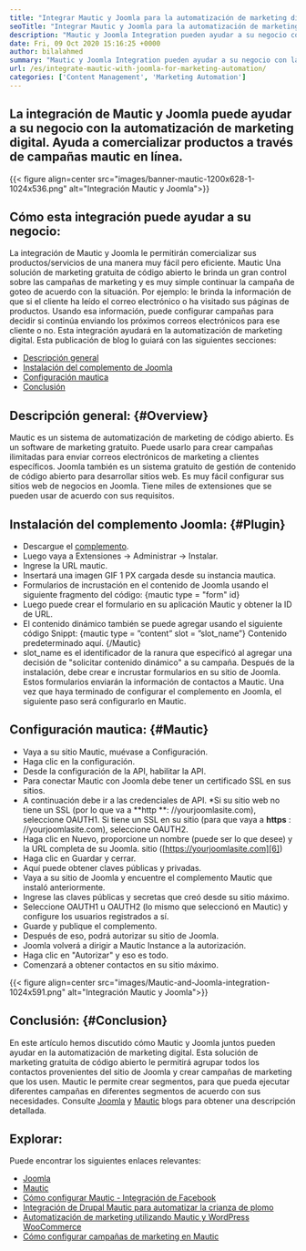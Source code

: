 ```yaml
---
title: "Integrar Mautic y Joomla para la automatización de marketing digital '" 
seoTitle: "Integrar Mautic y Joomla para la automatización de marketing digital" 
description: "Mautic y Joomla Integration pueden ayudar a su negocio con la automatización de marketing digital. Ayuda a comercializar productos a través de campañas mautic." 
date: Fri, 09 Oct 2020 15:16:25 +0000
author: bilalahmed
summary: "Mautic y Joomla Integration pueden ayudar a su negocio con la automatización de marketing digital. Ayuda a comercializar productos a través de campañas mautic en línea." 
url: /es/integrate-mautic-with-joomla-for-marketing-automation/
categories: ['Content Management', 'Marketing Automation']
---
```


## La integración de Mautic y Joomla puede ayudar a su negocio con la automatización de marketing digital. Ayuda a comercializar productos a través de campañas mautic en línea.

{{< figure align=center src="images/banner-mautic-1200x628-1-1024x536.png" alt="Integración Mautic y Joomla">}}


## Cómo esta integración puede ayudar a su negocio:
La integración de Mautic y Joomla le permitirán comercializar sus productos/servicios de una manera muy fácil pero eficiente. Mautic Una solución de marketing gratuita de código abierto le brinda un gran control sobre las campañas de marketing y es muy simple continuar la campaña de goteo de acuerdo con la situación. Por ejemplo: le brinda la información de que si el cliente ha leído el correo electrónico o ha visitado sus páginas de productos. Usando esa información, puede configurar campañas para decidir si continúa enviando los próximos correos electrónicos para ese cliente o no. Esta integración ayudará en la automatización de marketing digital. Esta publicación de blog lo guiará con las siguientes secciones:
  * [Descripción general][1]
  * [Instalación del complemento de Joomla][2]
  * [Configuración mautica][3]
  * [Conclusión][4]

## Descripción general:   {#Overview}
Mautic es un sistema de automatización de marketing de código abierto. Es un software de marketing gratuito. Puede usarlo para crear campañas ilimitadas para enviar correos electrónicos de marketing a clientes específicos.
Joomla también es un sistema gratuito de gestión de contenido de código abierto para desarrollar sitios web. Es muy fácil configurar sus sitios web de negocios en Joomla. Tiene miles de extensiones que se pueden usar de acuerdo con sus requisitos.

## Instalación del complemento Joomla:   {#Plugin}
  * Descargue el [complemento][5].
  * Luego vaya a Extensiones -> Administrar -> Instalar.
  * Ingrese la URL mautic.
  * Insertará una imagen GIF 1 PX cargada desde su instancia mautica.
  * Formularios de incrustación en el contenido de Joomla usando el siguiente fragmento del código: {mautic type = "form" id}
  * Luego puede crear el formulario en su aplicación Mautic y obtener la ID de URL.
  * El contenido dinámico también se puede agregar usando el siguiente código Snippt: {mautic type = ”content” slot = ”slot_name”} Contenido predeterminado aquí. {/Mautic}
  * slot_name es el identificador de la ranura que especificó al agregar una decisión de "solicitar contenido dinámico" a su campaña.
Después de la instalación, debe crear e incrustar formularios en su sitio de Joomla. Estos formularios enviarán la información de contactos a Mautic. Una vez que haya terminado de configurar el complemento en Joomla, el siguiente paso será configurarlo en Mautic.

## Configuración mautica:   {#Mautic}
  * Vaya a su sitio Mautic, muévase a Configuración.
  * Haga clic en la configuración.
  * Desde la configuración de la API, habilitar la API.
  * Para conectar Mautic con Joomla debe tener un certificado SSL en sus sitios.
  * A continuación debe ir a las credenciales de API.
  *Si su sitio web no tiene un SSL (por lo que va a **http **: //yourjoomlasite.com), seleccione OAUTH1. Si tiene un SSL en su sitio (para que vaya a  **https**  : //yourjoomlasite.com), seleccione OAUTH2.
  * Haga clic en Nuevo, proporcione un nombre (puede ser lo que desee) y la URL completa de su Joomla. sitio ([https://yourjoomlasite.com][6])
  * Haga clic en Guardar y cerrar.
  * Aquí puede obtener claves públicas y privadas.
  * Vaya a su sitio de Joomla y encuentre el complemento Mautic que instaló anteriormente.
  * Ingrese las claves públicas y secretas que creó desde su sitio máximo.
  * Seleccione OAUTH1 u OAUTH2 (lo mismo que seleccionó en Mautic) y configure los usuarios registrados a sí.
  * Guarde y publique el complemento.
  * Después de eso, podrá autorizar su sitio de Joomla.
  * Joomla volverá a dirigir a Mautic Instance a la autorización.
  * Haga clic en "Autorizar" y eso es todo.
  * Comenzará a obtener contactos en su sitio máximo.

{{< figure align=center src="images/Mautic-and-Joomla-integration-1024x591.png" alt="Integración Mautic y Joomla">}}


## Conclusión:   {#Conclusion}
En este artículo hemos discutido cómo Mautic y Joomla juntos pueden ayudar en la automatización de marketing digital. Esta solución de marketing gratuita de código abierto le permitirá agrupar todos los contactos provenientes del sitio de Joomla y crear campañas de marketing que los usen. Mautic le permite crear segmentos, para que pueda ejecutar diferentes campañas en diferentes segmentos de acuerdo con sus necesidades. Consulte [Joomla][7] y [Mautic][8] blogs para obtener una descripción detallada.

## Explorar:
Puede encontrar los siguientes enlaces relevantes:
  * [Joomla][7]
  * [Mautic][8]
  * [Cómo configurar Mautic - Integración de Facebook][9]
  * [Integración de Drupal Mautic para automatizar la crianza de plomo][10]
  * [Automatización de marketing utilizando Mautic y WordPress WooCommerce][11]
  * [Cómo configurar campañas de marketing en Mautic][12]

  
[1]: #overview
[2]: #plugin
[3]: #mautic
[4]: #conclusion
[5]: https://href.li/?https://extensions.joomla.org/extension/mautic/
[6]: https://href.li/?https://yourjoomlasite.com
[7]: https://products.containerize.com/content-management/joomla
[8]: https://products.containerize.com/marketing-automation/mautic
[9]: https://blog.containerize.com/marketing-automation/how-to-setup-mautic-facebook-integration/
[10]: https://blog.containerize.com/content-management/drupal-tutorial-automate-lead-growth-with-drupal-mautic/
[11]: https://blog.containerize.com/blogging/marketing-automation-using-mautic-and-wordpress-woocommerce/
[12]: https://blog.containerize.com/marketing-automation/how-to-setup-marketing-campaigns-using-mautic-campaign-builder/
